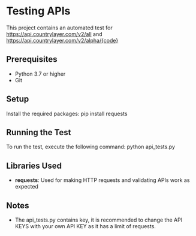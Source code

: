 # Testing APIs

This project contains an automated test for https://api.countrylayer.com/v2/all and https://api.countrylayer.com/v2/alpha/{code}

## Prerequisites

- Python 3.7 or higher
- Git

## Setup
Install the required packages:
pip install requests

## Running the Test

To run the test, execute the following command:
python api_tests.py

## Libraries Used

- **requests**: Used for making HTTP requests and validating APIs work as expected

## Notes

- The api_tests.py contains key, it is recommended to change the API KEYS with your own API KEY as it has a limit of requests.